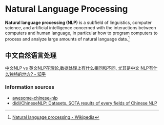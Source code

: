 # Natural Language Processing
**Natural language processing (NLP)** is a subfield of linguistics, computer science, and artificial intelligence concerned with the interactions between computers and human language, in particular how to program computers to process and analyze large amounts of natural language data.[^wiki]

## 中文自然语言处理
[中文NLP vs 英文NLP在理论,数据处理上有什么相同和不同, 尤其是中文 NLP有什么独特的地方? - 知乎](https://www.zhihu.com/question/59227800)

### Information sources
- [awesome-chinese-nlp](https://github.com/crownpku/Awesome-Chinese-NLP)
- [didi/ChineseNLP: Datasets, SOTA results of every fields of Chinese NLP](https://chinesenlp.xyz/#/zh/)

[^wiki]: [Natural language processing - Wikipedia](https://en.wikipedia.org/wiki/Natural_language_processing)